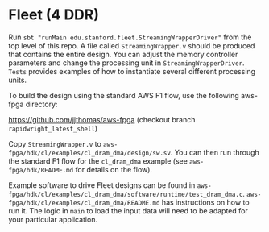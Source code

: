 # Fleet (4 DDR)

Run `sbt "runMain edu.stanford.fleet.StreamingWrapperDriver"` from the top level of this repo. A file called `StreamingWrapper.v` should be produced that contains the entire design.
You can adjust the memory controller parameters and change the processing unit in `StreamingWrapperDriver`. `Tests` provides examples of how to instantiate several different processing units.

To build the design using the standard AWS F1 flow, use the following aws-fpga directory:

https://github.com/jjthomas/aws-fpga (checkout branch `rapidwright_latest_shell`)

Copy `StreamingWrapper.v` to `aws-fpga/hdk/cl/examples/cl_dram_dma/design/sw.sv`. You can then run through the standard F1 flow for the `cl_dram_dma` example (see `aws-fpga/hdk/README.md` for details on the flow).

Example software to drive Fleet designs can be found in `aws-fpga/hdk/cl/examples/cl_dram_dma/software/runtime/test_dram_dma.c`. `aws-fpga/hdk/cl/examples/cl_dram_dma/README.md` has instructions on how to run it. The logic in `main` to load the input data will need to be adapted for your particular application.

